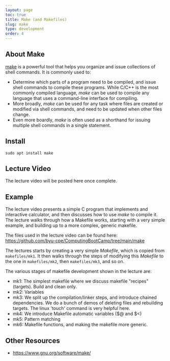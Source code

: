 ```yaml
---
layout: page
toc: true
title: Make (and Makefiles)
slug: make
type: development
order: 4
---
```


## About Make

[make](https://www.gnu.org/software/make/manual/make.html) is a powerful tool that helps you organize and issue collections of shell commands.  It is commonly used to:
  * Determine which parts of a program need to be compiled, and issue shell commands to compile these programs.  While C/C++ is the most commonly compiled language, *make* can be used to compile any language that uses a command-line interface for compiling.
  * More broadly, *make* can be used for any task where files are created or modified via shell commands, and need to be updated when other files change.
  * Even more boardly, *make* is often used as a shorthand for issuing multiple shell commands in a single statement.

## Install

```
sudo apt install make
```

## Lecture Video

The lecture video will be posted here once complete.

## Example

The lecture video presents a simple C program that implements and interactive calculator, and then discusses how to use *make* to compile it.  The lecture walks through how a Makefile works, starting with a very simple example, and building up to a more complex, generic makefile.  

<!-- The code is the split calculator code from the compiler lecture, so it makes sense to position this lecture after that one. -->

The files used in the lecture video can be found here: <https://github.com/byu-cpe/ComputingBootCamp/tree/main/make>

The lectures starts by creating a very simple *Makefile*, which is copied from `makefiles/mk1`.  It then walks through the steps of modifying this *Makefile* to the one in `makefiles/mk2`, then `makefiles/mk3`, and so on.  

<!-- Last time I showed them mk6 first, and showed how cryptic it was, and then talked about how we will walk through the steps to understanding this. -->

The various stages of makefile development shown in the lecture are:
* mk1: The simplest makefile where we discuss makefile "recipes" (targets).  Build and clean only.
* mk2: Variables
* mk3: We split up the compilation/linker steps, and introduce chained dependencies.  We do a bunch of demos of deleting files and rebuilding targets.  The linux 'touch' command is very helpful here.
* mk4: We introduce Makefile automatic variables ($@ and $<)   
* mk5: Pattern matching
* mk6: Makefile functions, and making the makefile more generic.

## Other Resources
* <https://www.gnu.org/software/make/>